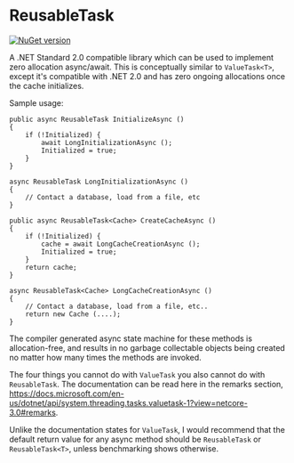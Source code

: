 # ReusableTask

[![NuGet version](https://badge.fury.io/nu/reusabletasks.svg)](https://badge.fury.io/nu/reusabletasks)

A .NET Standard 2.0 compatible library which can be used to implement zero allocation async/await. This is conceptually similar to `ValueTask<T>`, except it's compatible with .NET 2.0 and has zero ongoing allocations once the cache initializes.

Sample usage:
```
public async ReusableTask InitializeAsync ()
{
    if (!Initialized) {
        await LongInitializationAsync ();
        Initialized = true;
    }
}

async ReusableTask LongInitializationAsync ()
{
    // Contact a database, load from a file, etc
}

public async ReusableTask<Cache> CreateCacheAsync ()
{
    if (!Initialized) {
        cache = await LongCacheCreationAsync ();
        Initialized = true;
    }
    return cache;
}

async ReusableTask<Cache> LongCacheCreationAsync ()
{
    // Contact a database, load from a file, etc..
    return new Cache (....);
}
```
The compiler generated async state machine for these methods is allocation-free, and results in no garbage collectable objects being created no matter how many times the methods are invoked.

The four things you cannot do with `ValueTask` you also cannot do with `ReusableTask`. The documentation can be read here in the remarks section, https://docs.microsoft.com/en-us/dotnet/api/system.threading.tasks.valuetask-1?view=netcore-3.0#remarks.

Unlike the documentation states for `ValueTask`, I would recommend that the default return value for any async method should be `ReusableTask` or `ReusableTask<T>`, unless benchmarking shows otherwise.
